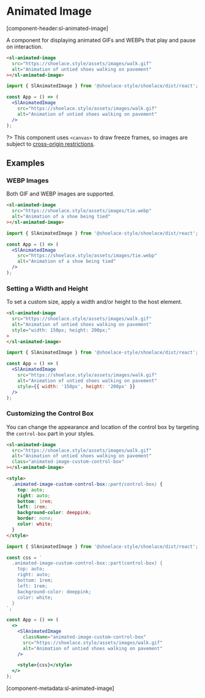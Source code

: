 # Animated Image

[component-header:sl-animated-image]

A component for displaying animated GIFs and WEBPs that play and pause on interaction.

```html preview
<sl-animated-image 
  src="https://shoelace.style/assets/images/walk.gif" 
  alt="Animation of untied shoes walking on pavement"
></sl-animated-image>
```

```jsx react
import { SlAnimatedImage } from '@shoelace-style/shoelace/dist/react';

const App = () => (
  <SlAnimatedImage
    src="https://shoelace.style/assets/images/walk.gif" 
    alt="Animation of untied shoes walking on pavement"
  />
);
```

?> This component uses `<canvas>` to draw freeze frames, so images are subject to [cross-origin restrictions](https://developer.mozilla.org/en-US/docs/Web/HTML/CORS_enabled_image).

## Examples

### WEBP Images

Both GIF and WEBP images are supported.

```html preview
<sl-animated-image 
  src="https://shoelace.style/assets/images/tie.webp" 
  alt="Animation of a shoe being tied"
></sl-animated-image>
```

```jsx react
import { SlAnimatedImage } from '@shoelace-style/shoelace/dist/react';

const App = () => (
  <SlAnimatedImage
    src="https://shoelace.style/assets/images/tie.webp" 
    alt="Animation of a shoe being tied"
  />
);
```

### Setting a Width and Height

To set a custom size, apply a width and/or height to the host element.

```html preview
<sl-animated-image 
  src="https://shoelace.style/assets/images/walk.gif" 
  alt="Animation of untied shoes walking on pavement"
  style="width: 150px; height: 200px;"
>
</sl-animated-image>
```

```jsx react
import { SlAnimatedImage } from '@shoelace-style/shoelace/dist/react';

const App = () => (
  <SlAnimatedImage
    src="https://shoelace.style/assets/images/walk.gif" 
    alt="Animation of untied shoes walking on pavement"
    style={{ width: '150px', height: '200px' }}
  />
);
```

### Customizing the Control Box

You can change the appearance and location of the control box by targeting the `control-box` part in your styles.

```html preview
<sl-animated-image 
  src="https://shoelace.style/assets/images/walk.gif" 
  alt="Animation of untied shoes walking on pavement"
  class="animated-image-custom-control-box"
></sl-animated-image>

<style>
  .animated-image-custom-control-box::part(control-box) {
    top: auto;
    right: auto;
    bottom: 1rem;
    left: 1rem;
    background-color: deeppink;
    border: none;
    color: white;
  }
</style>
```

```jsx react
import { SlAnimatedImage } from '@shoelace-style/shoelace/dist/react';

const css = `
  .animated-image-custom-control-box::part(control-box) {
    top: auto;
    right: auto;
    bottom: 1rem;
    left: 1rem;
    background-color: deeppink;
    color: white;
  }
`;

const App = () => (
  <>
    <SlAnimatedImage
      className="animated-image-custom-control-box"
      src="https://shoelace.style/assets/images/walk.gif" 
      alt="Animation of untied shoes walking on pavement"
    />

    <style>{css}</style>
  </>
);
```

[component-metadata:sl-animated-image]
